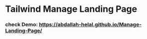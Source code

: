 # Tailwind Manage Landing Page
### check Demo: https://abdallah-helal.github.io/Manage-Landing-Page/
